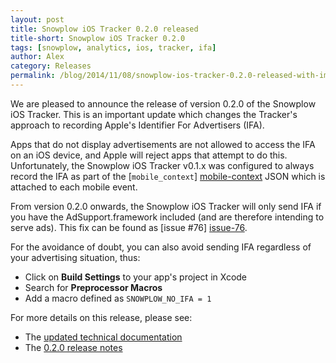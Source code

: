 ```yaml
---
layout: post
title: Snowplow iOS Tracker 0.2.0 released
title-short: Snowplow iOS Tracker 0.2.0
tags: [snowplow, analytics, ios, tracker, ifa]
author: Alex
category: Releases
permalink: /blog/2014/11/08/snowplow-ios-tracker-0.2.0-released-with-important-update/
---
```


We are pleased to announce the release of version 0.2.0 of the Snowplow iOS Tracker. This is an important update which changes the Tracker's approach to recording Apple's Identifier For Advertisers (IFA).

Apps that do not display advertisements are not allowed to access the IFA on an iOS device, and Apple will reject apps that attempt to do this. Unfortunately, the Snowplow iOS Tracker v0.1.x was configured to always record the IFA as part of the [`mobile_context`] [mobile-context] JSON which is attached to each mobile event.

From version 0.2.0 onwards, the Snowplow iOS Tracker will only send IFA if you have the AdSupport.framework included (and are therefore intending to serve ads). This fix can be found as [issue #76] [issue-76].

For the avoidance of doubt, you can also avoid sending IFA regardless of your advertising situation, thus:

* Click on **Build Settings** to your app's project in Xcode
* Search for **Preprocessor Macros**
* Add a macro defined as `SNOWPLOW_NO_IFA = 1`

For more details on this release, please see:

* The [updated technical documentation][wiki]
* The [0.2.0 release notes][tracker-020]

[mobile-context]: http://iglucentral.com/schemas/com.snowplowanalytics.snowplow/mobile_context/jsonschema/1-0-0

[issue-76]: https://github.com/snowplow/snowplow-ios-tracker/issues/76

[wiki]: https://github.com/snowplow/snowplow/wiki/iOS-Tracker#32-sending-ifa
[tracker-020]: https://github.com/snowplow/snowplow-ios-tracker/releases/tag/0.2.0
